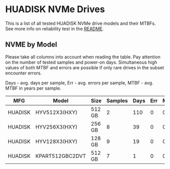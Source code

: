 HUADISK NVMe Drives
===================

This is a list of all tested HUADISK NVMe drive models and their MTBFs. See more
info on reliability test in the [README](https://github.com/bsdhw/SMART).

NVME by Model
------------

Please take all columns into account when reading the table. Pay attention on the
number of tested samples and power-on days. Simultaneous high values of both MTBF
and errors are possible if only rare drives in the subset encounter errors.

Days - avg. days per sample,
Err  - avg. errors per sample,
MTBF - avg. MTBF in years per sample.

| MFG       | Model              | Size   | Samples | Days  | Err   | MTBF |
|-----------|--------------------|--------|---------|-------|-------|------|
| HUADISK   | HYV512X3(HXY)      | 512 GB | 2       | 110   | 0     | 0.30   |
| HUADISK   | HYV256X3(HXY)      | 256 GB | 8       | 39    | 0     | 0.11   |
| HUADISK   | HYV128X3(HXY)      | 128 GB | 9       | 19    | 0     | 0.05   |
| HUADISK   | KPART512GBC2DVT    | 512 GB | 7       | 1     | 0     | 0.00   |
